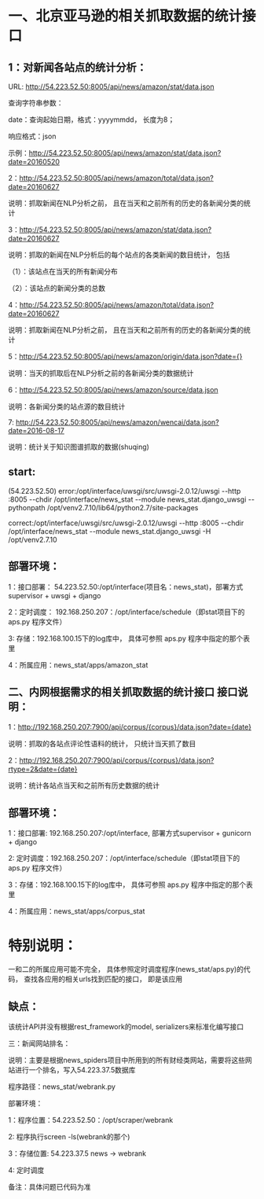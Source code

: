 一、北京亚马逊的相关抓取数据的统计接口
====================================
1：对新闻各站点的统计分析：
------------------------
URL: http://54.223.52.50:8005/api/news/amazon/stat/data.json

查询字符串参数：

date：查询起始日期，格式：yyyymmdd， 长度为8；

响应格式：json

示例：http://54.223.52.50:8005/api/news/amazon/stat/data.json?date=20160520

2：http://54.223.52.50:8005/api/news/amazon/total/data.json?date=20160627

说明：抓取新闻在NLP分析之前， 且在当天和之前所有的历史的各新闻分类的统计

3：http://54.223.52.50:8005/api/news/amazon/stat/data.json?date=20160627

说明：抓取的新闻在NLP分析后的每个站点的各类新闻的数目统计， 包括

（1）：该站点在当天的所有新闻分布

（2）：该站点的新闻分类的总数

4：http://54.223.52.50:8005/api/news/amazon/total/data.json?date=20160627

说明：抓取新闻在NLP分析之前， 且在当天和之前所有的历史的各新闻分类的统计

5：http://54.223.52.50:8005/api/news/amazon/origin/data.json?date={}

说明：当天的抓取后在NLP分析之前的各新闻分类的数据统计

6：http://54.223.52.50:8005/api/news/amazon/source/data.json

说明：各新闻分类的站点源的数目统计

7: http://54.223.52.50:8005/api/news/amazon/wencai/data.json?date=2016-08-17

说明：统计关于知识图谱抓取的数据(shuqing)

start:
------
(54.223.52.50)
error:/opt/interface/uwsgi/src/uwsgi-2.0.12/uwsgi --http :8005 --chdir /opt/interface/news_stat --module news_stat.django_uwsgi --pythonpath /opt/venv2.7.10/lib64/python2.7/site-packages

correct:/opt/interface/uwsgi/src/uwsgi-2.0.12/uwsgi --http :8005 --chdir /opt/interface/news_stat --module news_stat.django_uwsgi -H /opt/venv2.7.10

部署环境：
--------
1：接口部署： 54.223.52.50:/opt/interface(项目名：news_stat)，部署方式supervisor + uwsgi + django

2：定时调度： 192.168.250.207：/opt/interface/schedule（即stat项目下的 aps.py 程序文件）

3: 存储：192.168.100.15下的log库中， 具体可参照 aps.py 程序中指定的那个表里

4：所属应用：news_stat/apps/amazon_stat

二、内网根据需求的相关抓取数据的统计接口
接口说明：
--------
1：http://192.168.250.207:7900/api/corpus/{corpus}/data.json?date={date}

说明：抓取的各站点评论性语料的统计， 只统计当天抓了数目

2：http://192.168.250.207:7900/api/corpus/{corpus}/data.json?rtype=2&date={date}

说明：统计各站点当天和之前所有历史数据的统计

部署环境：
--------
1：接口部署: 192.168.250.207:/opt/interface, 部署方式supervisor + gunicorn + django

2: 定时调度：192.168.250.207：/opt/interface/schedule（即stat项目下的 aps.py 程序文件）

3：存储：192.168.100.15下的log库中， 具体可参照 aps.py 程序中指定的那个表里

4：所属应用：news_stat/apps/corpus_stat

特别说明：
=====
一和二的所属应用可能不完全， 具体参照定时调度程序(news_stat/aps.py)的代码， 查找各应用的相关urls找到匹配的接口， 即是该应用

缺点：
-----
该统计API并没有根据rest_framework的model, serializers来标准化编写接口

三：新闻网站排名：

说明：主要是根据news_spiders项目中所用到的所有财经类网站，需要将这些网站进行一个排名，写入54.223.37.5数据库

程序路径：news_stat/webrank.py

部署环境：

1：程序位置：54.223.52.50：/opt/scraper/webrank

2: 程序执行screen -ls(webrank的那个)

3：存储位置: 54.223.37.5 news -> webrank

4: 定时调度

备注：具体问题已代码为准